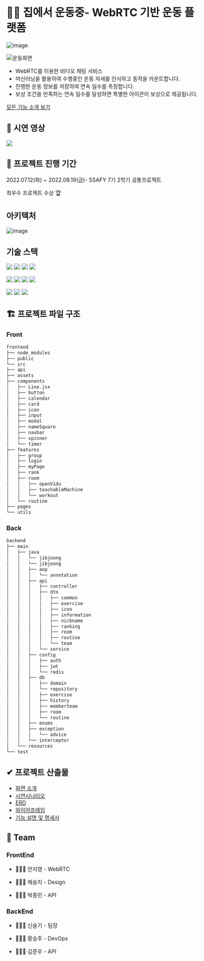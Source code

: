 # 🏋🏻 **집에서 운동중- WebRTC 기반 운동 플랫폼**

![image](https://user-images.githubusercontent.com/60002973/189929103-dbbe80ae-2cf0-4362-88d8-8365498a8f99.png)

![운동화면](./exec/view_imgs/exercise.gif)

- WebRTC를 이용한 비디오 채팅 서비스 
- 머신러닝을 활용하여 수행중인 운동 자세를 인식하고 동작을 카운트합니다.
- 진행한 운동 정보를 저장하여 연속 일수를 측정합니다.
- 보상 조건을 만족하는 연속 일수를 달성하면 특별한 아이콘이 보상으로 제공됩니다.

[모든 기능 소개 보기](https://github.com/camiyoung/ZipZong/blob/main/exec/%EA%B8%B0%EB%8A%A5%EB%AA%85%EC%84%B8%EC%84%9C.md)


## 📀 시연 영상 
[<img src="https://img.shields.io/badge/YouTube-FF0000?style=for-the-badge&logo=YouTube&logoColor=white">](https://www.youtube.com/watch?v=60iz58dWdfY)




## 📅 **프로젝트 진행 기간**

2022.07.12(화) ~ 2022.08.19(금)- SSAFY 7기 2학기 공통프로젝트

최우수 프로젝트 수상 🏆


## 아키텍처 
![image](https://user-images.githubusercontent.com/60002973/189943944-0edccc16-80ee-40cf-b081-e44c7f103ea9.png)


## 기술 스택 
<img src="https://img.shields.io/badge/JAVA-007396?style=for-the-badge&logo=java&logoColor=white"> <img src="https://img.shields.io/badge/mysql-4479A1?style=for-the-badge&logo=mysql&logoColor=white">
<img src="https://img.shields.io/badge/SpringBoot-6DB33F?style=for-the-badge&logo=SpringBoot&logoColor=white">
<img src="https://img.shields.io/badge/Redis-DC382D?style=for-the-badge&logo=Redis&logoColor=white">

<img src="https://img.shields.io/badge/Javascript-F7DF1E?style=for-the-badge&logo=javascript&logoColor=black"> <img src="https://img.shields.io/badge/React-61DAFB?style=for-the-badge&logo=React&logoColor=black">
<img src="https://img.shields.io/badge/Redux-764ABC?style=for-the-badge&logo=Redux&logoColor=white">
<img src="https://img.shields.io/badge/Tailwind Css-06B6D4?style=for-the-badge&logo=Tailwind CSS&logoColor=white">


<img src="https://img.shields.io/badge/Jenkins-D24939?style=for-the-badge&logo=Jenkins&logoColor=white"> <img src="https://img.shields.io/badge/Docker-2496ED?style=for-the-badge&logo=Docker&logoColor=white">
<img src="https://img.shields.io/badge/NGINX-009639?style=for-the-badge&logo=NGINX&logoColor=white">


## 🏗️ 프로젝트 파일 구조


### Front

```markdown
frontend
├── node_modules
├── public
└── src
├── api
├── assets
├── components
│   ├── Line.jsx
│   ├── button
│   ├── calendar
│   ├── card
│   ├── icon
│   ├── input
│   ├── modal
│   ├── nameSquare
│   ├── navbar
│   ├── spinner
│   └── timer
├── features
│   ├── group
│   ├── login
│   ├── myPage
│   ├── rank
│   ├── room
│   │   ├── openVidu
│   │   ├── teachableMachine
│   │   └── workout
│   └── routine
├── pages
└── utils
```

### **Back**

```markdown
backend
├── main
│   ├── java
│   │   └── jibjoong
│   │   └── jibjoong
│   │   ├── aop
│   │   │   └── annotation
│   │   ├── api
│   │   │   ├── controller
│   │   │   ├── dto
│   │   │   │   ├── common
│   │   │   │   ├── exercise
│   │   │   │   ├── icon
│   │   │   │   ├── information
│   │   │   │   ├── nickname
│   │   │   │   ├── ranking
│   │   │   │   ├── room
│   │   │   │   ├── routine
│   │   │   │   └── team
│   │   │   └── service
│   │   ├── config
│   │   │   ├── auth
│   │   │   ├── jwt
│   │   │   └── redis
│   │   ├── db
│   │   │   ├── domain
│   │   │   └── repository
│   │   │   ├── exercise
│   │   │   ├── history
│   │   │   ├── memberteam
│   │   │   ├── room
│   │   │   └── routine
│   │   ├── enums
│   │   ├── exception
│   │   │   └── advice
│   │   └── interceptor
│   └── resources
└── test
```




## **✔ 프로젝트 산출물**
- [화면 소개](./exec/화면소개.md)
- [시연시나리오](./exec/시연시나리오_집에서운동중.pdf)
- [ERD](./exec/ERD_집에서운동중.PNG)
- [와이어프레임](./exec/와이어프레임.md)
- [기능 설명 및 명세서](./exec/기능명세서.md)



## 👥  Team 
### FrontEnd

-  👩🏻‍💻 안지영 - WebRTC

- 👩🏻‍💻 채송지 - Design

-  👨🏻‍💻 박종민 - API

### BackEnd

-  👩🏻‍💻 신슬기 - 팀장

-  👨🏻‍💻 황승주 - DevOps

-  👨🏻‍💻 김준우 - API
